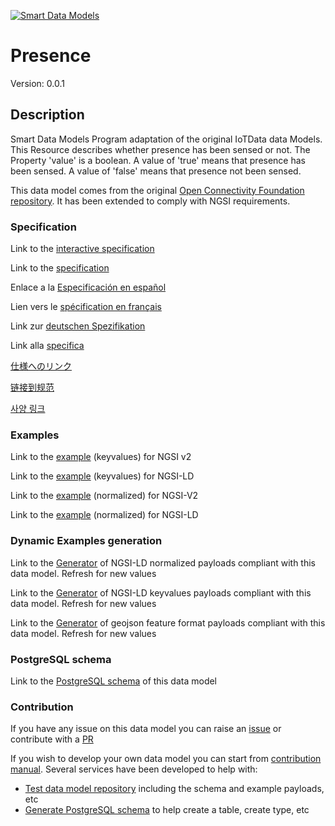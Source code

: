 [![Smart Data Models](https://smartdatamodels.org/wp-content/uploads/2022/01/SmartDataModels_logo.png "Logo")](https://smartdatamodels.org)
# Presence
Version: 0.0.1

## Description 

Smart Data Models Program adaptation of the original IoTData data Models. This Resource describes whether presence has been sensed or not. The Property 'value' is a boolean. A value of 'true' means that presence has been sensed. A value of 'false' means that presence not been sensed.

This data model comes from the original [Open Connectivity Foundation repository](https://github.com/openconnectivityfoundation/IoTDataModels). It has been extended to comply with NGSI requirements.
### Specification

Link to the [interactive specification](https://swagger.lab.fiware.org/?url=https://smart-data-models.github.io/dataModel.OCF/Presence/swagger.yaml)

Link to the [specification](https://github.com/smart-data-models/dataModel.OCF/blob/master/Presence/doc/spec.md)

Enlace a la [Especificación en español](https://github.com/smart-data-models/dataModel.OCF/blob/master/Presence/doc/spec_ES.md)

Lien vers le [spécification en français](https://github.com/smart-data-models/dataModel.OCF/blob/master/Presence/doc/spec_FR.md)

Link zur [deutschen Spezifikation](https://github.com/smart-data-models/dataModel.OCF/blob/master/Presence/doc/spec_DE.md)

Link alla [specifica](https://github.com/smart-data-models/dataModel.OCF/blob/master/Presence/doc/spec_IT.md)

[仕様へのリンク](https://github.com/smart-data-models/dataModel.OCF/blob/master/Presence/doc/spec_JA.md)

[链接到规范](https://github.com/smart-data-models/dataModel.OCF/blob/master/Presence/doc/spec_ZH.md)

[사양 링크](https://github.com/smart-data-models/dataModel.OCF/blob/master/Presence/doc/spec_KO.md)
### Examples

Link to the [example](https://smart-data-models.github.io/dataModel.OCF/Presence/examples/example.json) (keyvalues) for NGSI v2

Link to the [example](https://smart-data-models.github.io/dataModel.OCF/Presence/examples/example.jsonld) (keyvalues) for NGSI-LD

Link to the [example](https://smart-data-models.github.io/dataModel.OCF/Presence/examples/example-normalized.json) (normalized) for NGSI-V2

Link to the [example](https://smart-data-models.github.io/dataModel.OCF/Presence/examples/example-normalized.jsonld) (normalized) for NGSI-LD
### Dynamic Examples generation

Link to the [Generator](https://smartdatamodels.org/extra/ngsi-ld_generator.php?schemaUrl=https://raw.githubusercontent.com/smart-data-models/dataModel.OCF/master/Presence/schema.json&email=info@smartdatamodels.org) of NGSI-LD normalized payloads compliant with this data model. Refresh for new values

Link to the [Generator](https://smartdatamodels.org/extra/ngsi-ld_generator_keyvalues.php?schemaUrl=https://raw.githubusercontent.com/smart-data-models/dataModel.OCF/master/Presence/schema.json&email=info@smartdatamodels.org) of NGSI-LD keyvalues payloads compliant with this data model. Refresh for new values

Link to the [Generator](https://smartdatamodels.org/extra/geojson_features_generator.php?schemaUrl=https://raw.githubusercontent.com/smart-data-models/dataModel.OCF/master/Presence/schema.json&email=info@smartdatamodels.org) of geojson feature format payloads compliant with this data model. Refresh for new values
### PostgreSQL schema

Link to the [PostgreSQL schema](https://github.com/smart-data-models/dataModel.OCF/blob/master/Presence/schema.sql) of this data model
### Contribution

 If you have any issue on this data model you can raise an [issue](https://github.com/smart-data-models/dataModel.OCF/issues)  or contribute with a [PR](https://github.com/smart-data-models/dataModel.OCF/pulls)

 If you wish to develop your own data model you can start from [contribution manual](https://bit.ly/contribution_manual). Several services have been developed to help with: 
 - [Test data model repository](https://smartdatamodels.org/index.php/data-models-contribution-api/) including the schema and example payloads, etc
 - [Generate PostgreSQL schema](https://smartdatamodels.org/index.php/sql-service/) to help create a table, create type, etc